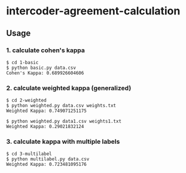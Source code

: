 # intercoder-agreement-calculation

<a name="usage"></a>
## Usage

<a name="1"></a>
### 1. calculate cohen's kappa

```console
$ cd 1-basic
$ python basic.py data.csv
Cohen's Kappa: 0.689926604606
```


<a name="2"></a>
### 2. calculate weighted kappa (generalized)
```console
$ cd 2-weighted
$ python weighted.py data.csv weights.txt
Weighted Kappa: 0.749071251175
```

```console
$ python weighted.py data1.csv weights1.txt
Weighted Kappa: 0.29021832124
```

<a name="3"></a>
### 3. calculate kappa with multiple labels
```console
$ cd 3-multilabel
$ python multilabel.py data.csv
Weighted Kappa: 0.723481095176
```
